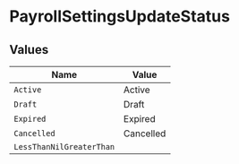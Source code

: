 # PayrollSettingsUpdateStatus


## Values

| Name                     | Value                    |
| ------------------------ | ------------------------ |
| `Active`                 | Active                   |
| `Draft`                  | Draft                    |
| `Expired`                | Expired                  |
| `Cancelled`              | Cancelled                |
| `LessThanNilGreaterThan` | <nil>                    |